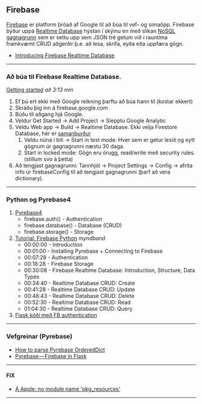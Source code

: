 ## Firebase
[Firebase](https://firebase.google.com/) er platform þróað af Google til að búa til vef- og símaöpp.
Firebase býður uppá [Realtime Database](https://firebase.google.com/docs/database?authuser=0) hýstan í skýinu en með slíkan [NoSQL gagnagrunn](https://www.youtube.com/watch?v=9vBJfrZ8Pv8&ab_channel=CodeFirstwithHala) sem er settu upp sem JSON tré getum við í rauntíma framkvæmt CRUD aðgerðir þ.e. að lesa, skrifa, eyða eða uppfæra gögn. 
- [Introducing Firebase Realtime Database](https://youtu.be/U5aeM5dvUpA).

---

### Að búa til Firebase Realtime Database.

[Getting started](https://www.youtube.com/watch?v=pP7quzFmWBY&ab_channel=Firebase) _að 3:13 mín_


1. Ef þú ert ekki með Google reikning þarftu að búa hann til (kostar ekkert)
1. Skráðu þig inn á firebase.google.com
1. Búðu til aðgang hjá Google.
1. Veldur Get Started -> Add Project -> Slepptu Google Analytic 
1. Veldu Web app -> Build -> Realtime Database. Ekki velja Firestore Database, hér er [samanburður](https://firebase.google.com/docs/database/rtdb-vs-firestore)
   1. Veldu núna í bili -> Start in test mode: Hver sem er getur lesið og eytt gögnum úr gagnagrunni næstu 30 daga.
   1. Start in locked mode: Gögn eru örugg, read/write með security rules. (stillum svo á þetta)
1. Að tengjast gagnagrunni: Tannhjól -> Project Settings -> Config -> afrita info úr firebaseConfig til að tengjast gagnagrunni (þarf að vera dictionary).

---
   
### Python og Pyrebase4 
1. [Pyrebase4](https://github.com/nhorvath/Pyrebase4)  
   - firebase.auth() - Authentication
   - firebase.database() - Database (CRUD)
   - firebase.storage() - Storage
1. [Tutorial: Firebase Python](https://www.youtube.com/watch?v=s-Ga8c3toVY&t=1348s) _myndband_
   - 00:00:00 - Introduction
   - 00:01:00 - Installing Pyrebase + Connecting to Firebase
   - 00:07:28 - Authentication
   - 00:18:28 - Firebase Storage
   - 00:30:08 - Firebase Realtime Database: Introduction, Structure, Data Types
   - 00:34:40 - Realtime Database CRUD: Create
   - 00:41:28 - Realtime Database CRUD: Update
   - 00:48:43 - Realtime Database CRUD: Delete
   - 00:52:30 - Realtime Database CRUD: Read
   - 01:04:30 - Realtime Database CRUD: Query
1. [Flask kóði með FB authentication](https://github.com/vefthroun/Namsefni/blob/main/6-Gagnagrunnur/Firebase/Authenticate/2_auth_flask.py)

---

### Vefgreinar (Pyrebase)

- [How to parse Pyrebase OrderedDict](https://stackoverflow.com/questions/51976401/how-to-parse-pyrebase-ordereddict/51989082)
- [Pyrebase — Firebase in Flask](https://parasmani300.medium.com/pyrebase-firebase-in-flask-d249a065e0df)

---
#### FIX
- [Á Apple: no module name 'pkg_resources'](https://stackoverflow.com/questions/7446187/no-module-named-pkg-resources)
---
<!--
1. [Flask app tenging við Firebase gagnagrunn og skrifa/lesa](https://youtu.be/NDCar59xGRI) _(13 mín)_
   - [kóðaskráin í videoinu](https://github.com/vefthroun/Namsefni/blob/main/6-Gagnagrunnur/Firebase/app.py)
   - í sýndarumhverfi (virtual env) þarf að sækja: `pip install pyrebase4`
   - Það þarf einnig að bæta við í `config` heitið á gagnagrunninum:  `"databaseURL": "https://nafnágagnagrunni.firebaseio.com"`
1. [Búa til tóman gagnagrunn](https://youtu.be/6c27DhyWfQI)
1. [html form og Firebase gagnagrunnur (14 mín)](https://youtu.be/wyWal1sG6Ms)
1. [Að sækja gögn úr Firebase gagnagrunn og setja í lista (14 mín)](https://youtu.be/64ocVeKm194)

- [Getting Started with Cloud Firestore with Python](https://www.youtube.com/watch?v=yylnC3dr_no&ab_channel=Firebase)
   - _Admin SDK read/write to Firestore DB: notar server side kóða til að sækja quotes frá REST API og skrifa í gagnagrunn, líka senda notification til notendur_ 
- [How to Get Started with Firebase Using Python](https://www.freecodecamp.org/news/how-to-get-started-with-firebase-using-python/) _CRUD með Admin Database API_ 

-->
